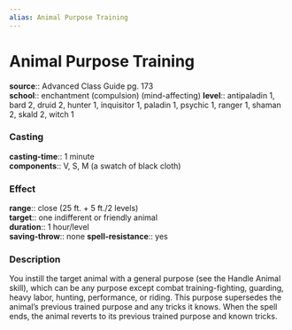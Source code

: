 ```yaml
---
alias: Animal Purpose Training
---
```


# Animal Purpose Training 

**source**:: Advanced Class Guide pg. 173  
**school**:: enchantment (compulsion) (mind-affecting)
**level**:: antipaladin 1, bard 2, druid 2, hunter 1, inquisitor 1, paladin 1, psychic 1, ranger 1, shaman 2, skald 2, witch 1

### Casting 

**casting-time**:: 1 minute  
**components**:: V, S, M (a swatch of black cloth)

### Effect 

**range**:: close (25 ft. + 5 ft./2 levels)  
**target**:: one indifferent or friendly animal  
**duration**:: 1 hour/level  
**saving-throw**:: none
**spell-resistance**:: yes

### Description 

You instill the target animal with a general purpose (see the Handle Animal skill), which can be any purpose except combat training-fighting, guarding, heavy labor, hunting, performance, or riding. This purpose supersedes the animal’s previous trained purpose and any tricks it knows. When the spell ends, the animal reverts to its previous trained purpose and known tricks.
